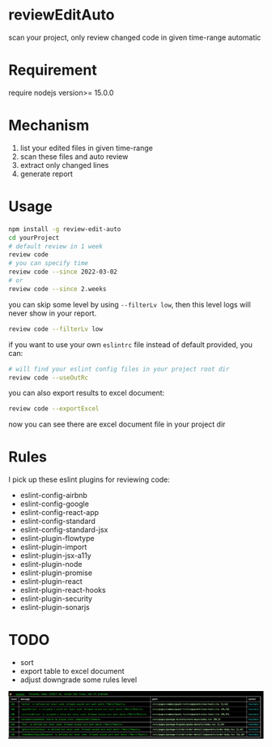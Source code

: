 # reviewEditAuto

scan your project, only review changed code in given time-range automatic

# Requirement

require nodejs version>= 15.0.0

# Mechanism

1. list your edited files in given time-range
2. scan these files and auto review
3. extract only changed lines
4. generate report

# Usage

```sh
npm install -g review-edit-auto
cd yourProject
# default review in 1 week
review code
# you can specify time
review code --since 2022-03-02
# or
review code --since 2.weeks
```

you can skip some level by using `--filterLv low`, then this level logs will never show in your report.

```sh
review code --filterLv low
```

if you want to use your own `eslintrc` file instead of default provided, you can:

```sh
# will find your eslint config files in your project root dir
review code --useOutRc
```

you can also export results to excel document:

```sh
review code --exportExcel
```

now you can see there are excel document file in your project dir

# Rules

I pick up these eslint plugins for reviewing code:

- eslint-config-airbnb
- eslint-config-google
- eslint-config-react-app
- eslint-config-standard
- eslint-config-standard-jsx
- eslint-plugin-flowtype
- eslint-plugin-import
- eslint-plugin-jsx-a11y
- eslint-plugin-node
- eslint-plugin-promise
- eslint-plugin-react
- eslint-plugin-react-hooks
- eslint-plugin-security
- eslint-plugin-sonarjs

# TODO

- sort
- export table to excel document
- adjust downgrade some rules level

<img src="./img/res.png" width="600"  align=center>

